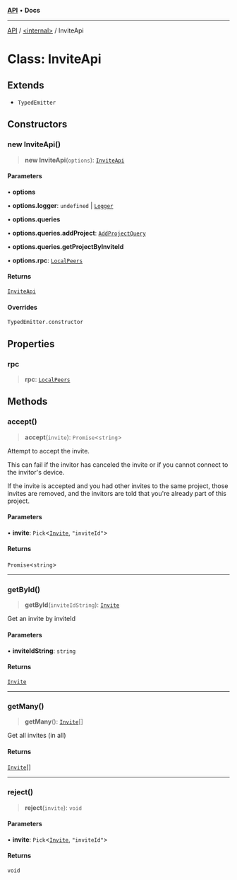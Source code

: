 [**API**](../../README.md) • **Docs**

***

[API](../../README.md) / [\<internal\>](../README.md) / InviteApi

# Class: InviteApi

## Extends

- `TypedEmitter`

## Constructors

### new InviteApi()

> **new InviteApi**(`options`): [`InviteApi`](InviteApi.md)

#### Parameters

• **options**

• **options.logger**: `undefined` \| [`Logger`](Logger.md)

• **options.queries**

• **options.queries.addProject**: [`AddProjectQuery`](../type-aliases/AddProjectQuery.md)

• **options.queries.getProjectByInviteId**

• **options.rpc**: [`LocalPeers`](LocalPeers.md)

#### Returns

[`InviteApi`](InviteApi.md)

#### Overrides

`TypedEmitter.constructor`

## Properties

### rpc

> **rpc**: [`LocalPeers`](LocalPeers.md)

## Methods

### accept()

> **accept**(`invite`): `Promise`\<`string`\>

Attempt to accept the invite.

This can fail if the invitor has canceled the invite or if you cannot
connect to the invitor's device.

If the invite is accepted and you had other invites to the same project,
those invites are removed, and the invitors are told that you're already
part of this project.

#### Parameters

• **invite**: `Pick`\<[`Invite`](../../namespaces/InviteApi/type-aliases/Invite.md), `"inviteId"`\>

#### Returns

`Promise`\<`string`\>

***

### getById()

> **getById**(`inviteIdString`): [`Invite`](../../namespaces/InviteApi/type-aliases/Invite.md)

Get an invite by inviteId

#### Parameters

• **inviteIdString**: `string`

#### Returns

[`Invite`](../../namespaces/InviteApi/type-aliases/Invite.md)

***

### getMany()

> **getMany**(): [`Invite`](../../namespaces/InviteApi/type-aliases/Invite.md)[]

Get all invites (in all)

#### Returns

[`Invite`](../../namespaces/InviteApi/type-aliases/Invite.md)[]

***

### reject()

> **reject**(`invite`): `void`

#### Parameters

• **invite**: `Pick`\<[`Invite`](../../namespaces/InviteApi/type-aliases/Invite.md), `"inviteId"`\>

#### Returns

`void`
